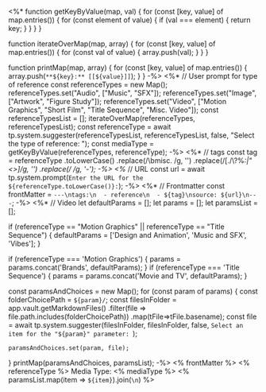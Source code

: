 <%*
  function getKeyByValue(map, val) {
    for (const [key, value] of map.entries()) {
      for (const element of value) {
        if (val === element) {
          return key;
        }
      }
    }
  }

  function iterateOverMap(map, array) {
    for (const [key, value] of map.entries()) {
      for (const val of value) {
        array.push(val);
      }
    }
  }
  
  function printMap(map, array) {
    for (const [key, value] of map.entries()) {
      array.push(`**${key}:** [[${value}]]`);
    }
  }
-%>
<%*
  // User prompt for type of reference
  const referenceTypes = new Map();
  referenceTypes.set("Audio", ["Music", "SFX"]);
  referenceTypes.set("Image", ["Artwork", "Figure Study"]);
  referenceTypes.set("Video", ["Motion Graphics", "Short Film", "Title Sequence", "Misc. Video"]);
  const referenceTypesList = [];
  iterateOverMap(referenceTypes, referenceTypesList);
  const referenceType = await tp.system.suggester(referenceTypesList, referenceTypesList,
    false, "Select the type of reference: ");
  const mediaType = getKeyByValue(referenceTypes, referenceType);
-%>
<%*
  // tags
  const tag = referenceType
    .toLowerCase()
    .replace(/\bmisc\. /g, '')
    .replace(/[./\\?%*:|"<>]/g, '')
    .replace(/ /g, '-');
-%>
<%*
  // URL
  const url = await tp.system.prompt(`Enter the URL for the ${referenceType.toLowerCase()}:`);
-%>
<%*
  // Frontmatter
  const frontMatter = `---\ntags:\n  - reference\n  - ${tag}\nsource: ${url}\n---`;
-%>
<%*
  // Video
  let defaultParams = [];
  let params = [];
  let paramsList = [];

  if (referenceType == "Motion Graphics" || referenceType == "Title Sequence") {
    defaultParams = ['Design and Animation', 'Music and SFX', 'Vibes'];
  }

  if (referenceType === 'Motion Graphics') {
    params = params.concat('Brands', defaultParams);
  }
  if (referenceType === 'Title Sequence') {
    params = params.concat('Movie and TV', defaultParams);
  }

  const paramsAndChoices = new Map();
  for (const param of params) {
    const folderChoicePath = `${param}/`;
    const filesInFolder = app.vault.getMarkdownFiles()
      .filter(file => file.path.includes(folderChoicePath))
      .map(tFile=>tFile.basename);
    const file = await tp.system.suggester(filesInFolder, filesInFolder, false, 
      `Select an item for the "${param}" parameter: `);
    
    paramsAndChoices.set(param, file);
  }
  printMap(paramsAndChoices, paramsList);
-%>
<% frontMatter %>
<% referenceType %>
Media Type: <% mediaType %>
<% paramsList.map(item => `${item}`).join(`\n`) %>